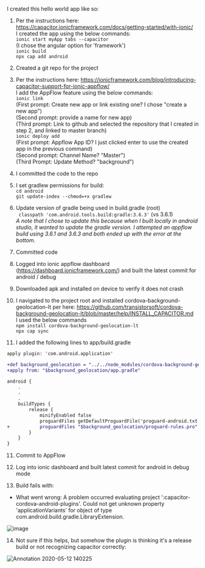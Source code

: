 I created this hello world app like so:
1. Per the instructions here: https://capacitor.ionicframework.com/docs/getting-started/with-ionic/  
I created the app using the below commands:  
`ionic start myApp tabs --capacitor`  
(I chose the angular option for 'framework')  
`ionic build`  
`npx cap add android`  

2. Created a git repo for the project

3. Per the instructions here: https://ionicframework.com/blog/introducing-capacitor-support-for-ionic-appflow/  
I add the AppFlow feature using the below commands:  
`ionic link`  
(First prompt: Create new app or link existing one?  I chose "create a new app")  
(Second prompt: provide a name for new app)  
(Third prompt: Link to github and selected the repository that I created in step 2, and linked to master branch)  
`ionic deploy add`  
(First prompt: Appflow App ID?  I just clicked enter to use the created app in the previous command)  
(Second prompt: Channel Name?  "Master")  
(Third Prompt: Update Method?  "background")  

4. I committed the code to the repo  

5. I set gradlew permissions for build:  
`cd android`  
`git update-index --chmod=+x gradlew`  

5. Update version of gradle being used in build.gradle (root)  
` classpath 'com.android.tools.build:gradle:3.6.3'`  (vs 3.6.1)  
*A note that I chose to update this because when I built locally in android studio, it wanted to update the gradle version.  I attempted an appflow build using 3.6.1 and 3.6.3 and both ended up with the error at the bottom.*

6. Committed code 

7. Logged into ionic appflow dashboard (https://dashboard.ionicframework.com/) and built the latest commit for android / debug 

8. Downloaded apk and installed on device to verify it does not crash

9. I navigated to the project root and installed cordova-background-geolocation-lt per here: https://github.com/transistorsoft/cordova-background-geolocation-lt/blob/master/help/INSTALL_CAPACITOR.md  
I used the below commands    
`npm install cordova-background-geolocation-lt`  
`npx cap sync`  

10. I added the following lines to app/build.gradle
```diff
apply plugin: 'com.android.application'

+def background_geolocation = "../../node_modules/cordova-background-geolocation-lt/src/android"
+apply from: "$background_geolocation/app.gradle"

android {
    .
    .
    .
    buildTypes {
        release {
            minifyEnabled false
            proguardFiles getDefaultProguardFile('proguard-android.txt'), 'proguard-rules.pro'
+           proguardFiles "$background_geolocation/proguard-rules.pro"
        }
    }
}
```

11. Commit to AppFlow

12. Log into ionic dashboard and built latest commit for android in debug mode

13. Build fails with: 
* What went wrong:
A problem occurred evaluating project ':capacitor-cordova-android-plugins'.
Could not get unknown property 'applicationVariants' for object of type com.android.build.gradle.LibraryExtension.

![image](https://user-images.githubusercontent.com/6031711/81096998-3b29e100-8ed5-11ea-87ef-277716d81132.png)


14.  Not sure if this helps, but somehow the plugin is thinking it's a release build or not recognizing capacitor correctly:

![Annotation 2020-05-12 140225](https://user-images.githubusercontent.com/6031711/81729046-5a86b800-9459-11ea-9735-caf89118299e.png)
